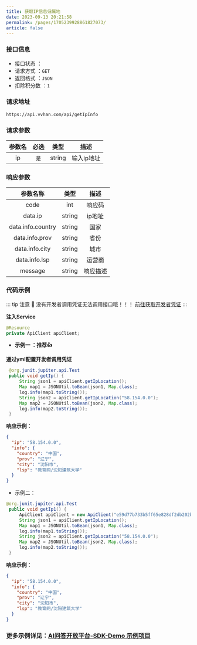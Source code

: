 ```yaml
---
title: 获取IP信息归属地
date: 2023-09-13 20:21:58
permalink: /pages/1705239928861827073/
article: false
---
```



### 接口信息

- 接口状态 ： <Badge text="正常"/>
- 请求方式 ：`GET`
- 返回格式 ：`JSON`
- 扣除积分数 ：`1`

### 请求地址
```shell
https://api.vvhan.com/api/getIpInfo
```

### 请求参数

|  参数名   |  必选   | 类型    |   描述  |
|:---:|:---:|:---:|:---:|
|   ip  |  `是`   | string    |  输入ip地址   |


### 响应参数

|       参数名称        |   类型   |  描述  |
|:-----------------:|:------:|:----:|
|       code        |  int   | 响应码  |
|      data.ip      | string | ip地址 |
| data.info.country | string |  国家  |
|  data.info.prov   | string |  省份  |
|  data.info.city   | string |  城市  |
|   data.info.lsp   | string | 运营商  |
|      message      | string | 响应描述 |

### 代码示例

::: tip 注意 🔔️
没有开发者调用凭证无法调用接口哦！！！ [前往获取开发者凭证](http://api.tempeisite.xyz/account/center)
:::

**注入Service**

```java
@Resource
private ApiClient apiClient;
```

- **示例一 ：推荐👍**

**通过yml配置开发者调用凭证**

```java
 @org.junit.jupiter.api.Test
 public void getIp() {
     String json1 = apiClient.getIpLocation();
     Map map1 = JSONUtil.toBean(json1, Map.class);
     log.info(map1.toString());
     String json2 = apiClient.getIpLocation("58.154.0.0");
     Map map2 = JSONUtil.toBean(json2, Map.class);
     log.info(map2.toString());
 }
```

**响应示例：**

```json
{
  "ip": "58.154.0.0",
  "info": {
    "country": "中国",
    "prov": "辽宁",
    "city": "沈阳市",
    "lsp": "教育网/沈阳建筑大学"
  }
}
```
- 示例二：

```Java
@org.junit.jupiter.api.Test
 public void getIp1() {
     ApiClient apiClient = new ApiClient("e59d77b733b5ff65e828df2db202b269", "69996d59f9bb7605d5867d90a93a686b");
     String json1 = apiClient.getIpLocation();
     Map map1 = JSONUtil.toBean(json1, Map.class);
     log.info(map1.toString());
     String json2 = apiClient.getIpLocation("58.154.0.0");
     Map map2 = JSONUtil.toBean(json2, Map.class);
     log.info(map2.toString());
 }
```

**响应示例：**

```json
{
  "ip": "58.154.0.0",
  "info": {
    "country": "中国",
    "prov": "辽宁",
    "city": "沈阳市",
    "lsp": "教育网/沈阳建筑大学"
  }
}
```
###  **更多示例详见：[AI问答开放平台-SDK-Demo 示例项目](https://github.com/Tenpeisite/faiz-api-demo)**


